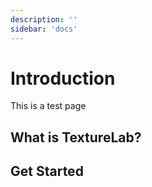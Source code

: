 ```yaml
---
description: ''
sidebar: 'docs'
---
```


# Introduction

This is a test page

## What is TextureLab?

## Get Started
